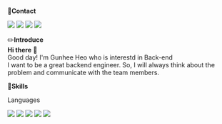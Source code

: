 :speech_balloon:**Contact**   

<a href="https://gun-hee2.tistory.com/"><img src="https://img.shields.io/badge/Blog-yellow?style=flat-square&logo=Tinder&logoColor=white&link=https://gun-hee2.tistory.com/"/></a>&nbsp;<img src="https://img.shields.io/badge/alg75555@gmail.com-brightgreen?style=flat-square&logo=Gmail&logoColor=white"/>&nbsp;<a href="https://www.instagram.com/gun._.he2/"><img src="https://img.shields.io/badge/Instagram-important?style=flat-square&logo=Instagram&logoColor=white&link=https://www.instagram.com/gun._.he2/"/></a>&nbsp;<a href="https://www.facebook.com/profile.php?id=100007481463145"><img src="https://img.shields.io/badge/Facebook-blue?style=flat-square&logo=Facebook&logoColor=white&link=https://www.facebook.com/profile.php?id=100007481463145"/></a>   

:pencil2:**Introduce**   
**Hi there** :wave:   
Good day! I'm Gunhee Heo who is interestd in Back-end   
I want to be a great backend engineer. 
So, I will always think about the problem and communicate with the team members. 

   
   
:muscle:**Skills**   

Languages   

<img src="https://img.shields.io/badge/HTML5-E34F26?style=flat-square&logo=HTML5&logoColor=white"/></a>&nbsp;<img src="https://img.shields.io/badge/React-0088CC?style=flat-square&logo=React&logoColor=white"/></a>&nbsp;<img src="https://img.shields.io/badge/JavaScript-C2A633?style=flat-square&logo=JavaScript&logoColor=white"/></a>&nbsp;<img src="https://img.shields.io/badge/CSS-007396?style=flat-square&logo=CSS3&logoColor=white"/></a>&nbsp;<img src="https://img.shields.io/badge/Java-007396?style=flat-square&logo=Java&logoColor=white"/></a>&nbsp;





